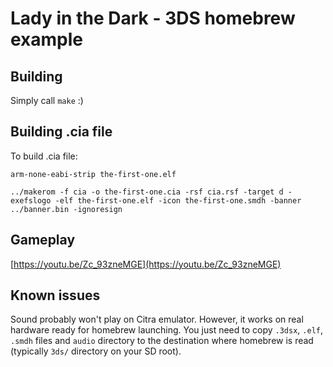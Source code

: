 # Lady in the Dark - 3DS homebrew example

## Building
Simply call `make` :)

## Building .cia file

To build .cia file:

`arm-none-eabi-strip the-first-one.elf`

`../makerom -f cia -o the-first-one.cia -rsf cia.rsf -target d -exefslogo -elf the-first-one.elf -icon the-first-one.smdh -banner ../banner.bin -ignoresign`

## Gameplay

[https://youtu.be/Zc_93zneMGE](https://youtu.be/Zc_93zneMGE)

## Known issues

Sound probably won't play on Citra emulator. However, it works on real hardware ready for homebrew launching. You just need to copy `.3dsx`, `.elf`, `.smdh` files and `audio` directory to the destination where homebrew is read (typically `3ds/` directory on your SD root).
